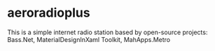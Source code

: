 # aeroradioplus
This is a simple internet radio station based by open-source projects:
 Bass.Net,
 MaterialDesignInXaml Toolkit,
 MahApps.Metro
 
 
